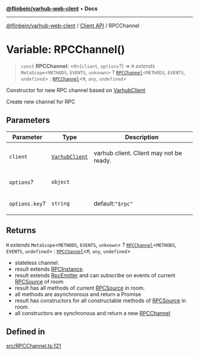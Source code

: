 [**@flinbein/varhub-web-clent**](../../README.md) • **Docs**

***

[@flinbein/varhub-web-clent](../../README.md) / [Client API](../README.md) / RPCChannel

# Variable: RPCChannel()

> `const` **RPCChannel**: \<`M`\>(`client`, `options`?) => `M` *extends* `MetaScope`\<`METHODS`, `EVENTS`, `unknown`\> ? [`RPCChannel`](RPCChannel.md)\<`METHODS`, `EVENTS`, `undefined`\> : [`RPCChannel`](RPCChannel.md)\<`M`, `any`, `undefined`\>

Constructor for new RPC channel based on [VarhubClient](../classes/VarhubClient.md)

Create new channel for RPC

## Parameters

<table>
<thead>
<tr>
<th>Parameter</th>
<th>Type</th>
<th>Description</th>
</tr>
</thead>
<tbody>
<tr>
<td>

`client`

</td>
<td>

[`VarhubClient`](../classes/VarhubClient.md)

</td>
<td>

varhub client. Client may not be ready.

</td>
</tr>
<tr>
<td>

`options`?

</td>
<td>

`object`

</td>
<td>

</td>
</tr>
<tr>
<td>

`options.key`?

</td>
<td>

`string`

</td>
<td>

default:`"$rpc"`

</td>
</tr>
</tbody>
</table>

## Returns

`M` *extends* `MetaScope`\<`METHODS`, `EVENTS`, `unknown`\> ? [`RPCChannel`](RPCChannel.md)\<`METHODS`, `EVENTS`, `undefined`\> : [`RPCChannel`](RPCChannel.md)\<`M`, `any`, `undefined`\>

- stateless channel.
- result extends [RPCInstance](../interfaces/RPCInstance.md).
- result extends [RpcEmitter](../interfaces/RpcEmitter.md) and can subscribe on events of current [RPCSource](../classes/RPCSource.md) of room
- result has all methods of current [RPCSource](../classes/RPCSource.md) in room.
- all methods are asynchronous and return a Promise<XJData>
- result has constructors for all constructable methods of [RPCSource](../classes/RPCSource.md) in room.
- all constructors are synchronous and return a new [RPCChannel](RPCChannel.md)

## Defined in

[src/RPCChannel.ts:121](https://github.com/flinbein/varhub-web-client/blob/a1652e820774a8313aee5216c904cce8bc3308f5/src/RPCChannel.ts#L121)
